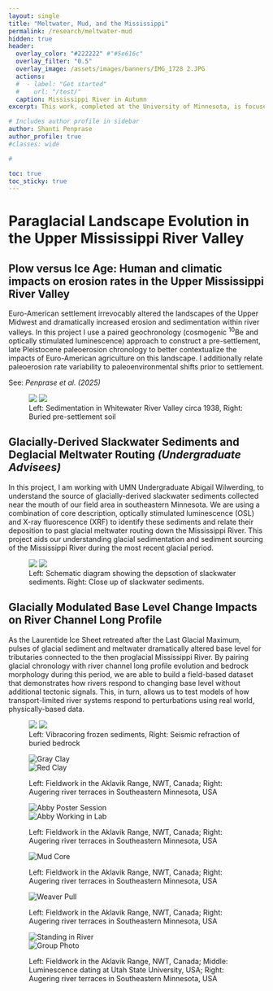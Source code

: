 ```yaml
---
layout: single
title: "Meltwater, Mud, and the Mississippi"
permalink: /research/meltwater-mud
hidden: true
header:
  overlay_color: "#222222" #"#5e616c"
  overlay_filter: "0.5"
  overlay_image: /assets/images/banners/IMG_1728 2.JPG
  actions:
  #  - label: "Get started"
  #    url: "/test/"
  caption: Mississippi River in Autumn
excerpt: This work, completed at the University of Minnesota, is focused understanding how **changes in climate, glaciation, and land use impact the morphology of river catchments** and connecting landscapes of the icy past during the Last Glacial Maximum (approx. 20,000 years ago) to more modern changes caused by Euro-American farming and paraglacial (or post-glacial) landscape evolution. 

# Includes author profile in sidebar
author: Shanti Penprase
author_profile: true
#classes: wide

# 

toc: true
toc_sticky: true        
---
```

# Paraglacial Landscape Evolution in the Upper Mississippi River Valley
## Plow versus Ice Age: Human and climatic impacts on erosion rates in the Upper Mississippi River Valley
 
Euro-American settlement irrevocably altered the landscapes of the Upper Midwest and dramatically increased erosion and sedimentation within river valleys. In this project I use a paired geochronology (cosmogenic <sup>10</sup>Be and optically stimulated luminescence) approach to construct a pre-settlement, late Pleistocene paleoerosion chronology to better contextualize the impacts of Euro-American agriculture on this landscape. I additionally relate paleoerosion rate variability to paleoenvironmental shifts prior to settlement.

See: <i>Penprase et al. (2025)</i> 

<figure class="half">
	<img src="/assets/images/Beaver_HouseSedimentation_1938.jpg">
	<img src="/assets/images/IMG_5543_2.JPG">
	<figcaption>Left: Sedimentation in Whitewater River Valley circa 1938, Right: Buried pre-settlement soil</figcaption>
</figure>

## Glacially-Derived Slackwater Sediments and Deglacial Meltwater Routing <i>(Undergraduate Advisees)</i>

In this project, I am working with UMN Undergraduate Abigail Wilwerding, to understand the source of glacially-derived slackwater sediments collected near the mouth of our field area in southeastern Minnesota. We are using a combination of core description, optically stimulated luminescence (OSL) and X-ray fluorescence (XRF) to identify these sediments and relate their deposition to past glacial meltwater routing down the Mississippi River. This project aids our understanding glacial sedimentation and sediment sourcing of the Mississippi River during the most recent glacial period.
 
<figure class="half">
	<img src="/assets/images/Slackwater_horizontal.png">
		<img src="/assets/images/Weaver_Pull3_f8_cropped.jpeg">
	<figcaption>Left: Schematic diagram showing the depsotion of slackwater sediments. Right: Close up of slackwater sediments.</figcaption>
</figure>
 
## Glacially Modulated Base Level Change Impacts on River Channel Long Profile

As the Laurentide Ice Sheet retreated after the Last Glacial Maximum, pulses of glacial sediment and meltwater dramatically altered base level for tributaries connected to the then proglacial Mississippi River. By pairing glacial chronology with river channel long profile evolution and bedrock morphology during this period, we are able to build a field-based dataset that demonstrates how rivers respond to changing base level without additional tectonic signals. This, in turn, allows us to test models of how transport-limited river systems respond to perturbations using real world, physically-based data. 

<figure class="half">
	<img src="/assets/images/PXL_20220227_211207835.JPEG">
	<img src="/assets/images/banners/IMG_0211.JPG">
	<figcaption>Left: Vibracoring frozen sediments, Right: Seismic refraction of buried bedrock</figcaption>
</figure>

<figure class="half image-row">
  <div class="image-container">
    <img src="/assets/images/Dartmouth/mud_grayclay.jpeg" alt="Gray Clay">
  </div>
  <div class="image-container">
    <img src="/assets/images/Dartmouth/mud_redclay.jpeg" alt="Red Clay">
  </div>
  <figcaption>
    <p class="text-center">
      Left: Fieldwork in the Aklavik Range, NWT, Canada; Right: Augering river terraces in Southeastern Minnesota, USA
    </p>
  </figcaption>
</figure>

<figure class="half image-row">
  <div class="image-container">
    <img src="/assets/images/Dartmouth/slackwater_abby.JPG" alt="Abby Poster Session">
  </div>
  <div class="image-container">
    <img src="/assets/images/Dartmouth/slackwater_abbylab.JPG" alt="Abby Working in Lab">
  </div>
  <figcaption>
    <p class="text-center">
      Left: Fieldwork in the Aklavik Range, NWT, Canada; Right: Augering river terraces in Southeastern Minnesota, USA
    </p>
  </figcaption>
</figure>

<figure class="single-image">
  <div class="image-container">
    <img src="/assets/images/Dartmouth/mud_core.png" alt="Mud Core">
  </div>
  <figcaption>
    <p class="text-center">
      Left: Fieldwork in the Aklavik Range, NWT, Canada; Right: Augering river terraces in Southeastern Minnesota, USA
    </p>
  </figcaption>
</figure>

<figure class="single">

  <div class="image-container">
    <img src="/assets/images/Weaver_Pull3_f8_cropped.jpeg" alt="Weaver Pull">
  </div>
  <figcaption>
    <p class="text-center">
      Left: Fieldwork in the Aklavik Range, NWT, Canada; Right: Augering river terraces in Southeastern Minnesota, USA
    </p>
  </figcaption>
</figure>

<figure class="half image-row">
  <div class="image-container">
    <img src="/assets/images/DSC_7521.jpeg" alt="Standing in River">
  </div>
  <div class="image-container">
    <img src="/assets/images/IMG_0738.jpg" alt="Group Photo">
  </div>
  <figcaption>
    <p class="text-center">
      Left: Fieldwork in the Aklavik Range, NWT, Canada; Middle: Luminescence dating at Utah State University, USA; Right: Augering river terraces in Southeastern Minnesota, USA
    </p>
  </figcaption>
</figure>

